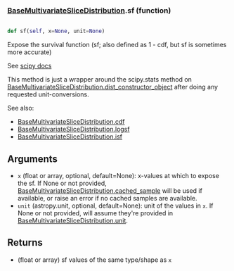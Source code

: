 ### [BaseMultivariateSliceDistribution](BaseMultivariateSliceDistribution.md).sf (function)


```py

def sf(self, x=None, unit=None)

```



Expose the survival function (sf; also defined as 1 - cdf, but sf is
sometimes more accurate)

See [scipy docs](https://docs.scipy.org/doc/scipy/reference/generated/scipy.stats.rv_continuous.sf.html)

This method is just a wrapper around the scipy.stats method on
[BaseMultivariateSliceDistribution.dist_constructor_object](BaseMultivariateSliceDistribution.dist_constructor_object.md) after doing any requested unit-conversions.

See also:

* [BaseMultivariateSliceDistribution.cdf](BaseMultivariateSliceDistribution.cdf.md)
* [BaseMultivariateSliceDistribution.logsf](BaseMultivariateSliceDistribution.logsf.md)
* [BaseMultivariateSliceDistribution.isf](BaseMultivariateSliceDistribution.isf.md)

Arguments
----------
* `x` (float or array, optional, default=None): x-values at which to
    expose the sf.  If None or not provided, [BaseMultivariateSliceDistribution.cached_sample](BaseMultivariateSliceDistribution.cached_sample.md)
    will be used if available, or raise an error if no cached samples
    are available.
* `unit` (astropy.unit, optional, default=None): unit of the values
    in `x`.  If None or not provided, will assume they're provided in
    [BaseMultivariateSliceDistribution.unit](BaseMultivariateSliceDistribution.unit.md).

Returns
---------
* (float or array) sf values of the same type/shape as `x`

